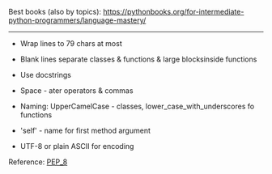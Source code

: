 
Best books (also by topics): https://pythonbooks.org/for-intermediate-python-programmers/language-mastery/

---
* Wrap lines to 79 chars at most

* Blank lines separate classes & functions & large blocksinside functions

* Use docstrings

* Space - ater operators & commas

* Naming: UpperCamelCase - classes, lower_case_with_underscores fo functions

* 'self' - name for first method argument

* UTF-8 or plain ASCII for encoding

Reference: [PEP_8](https://www.python.org/dev/peps/pep-0008/)

